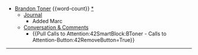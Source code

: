 - [Brandon Toner](<Brandon Toner.md>) {{word-count}} [*]([bnt](<bnt.md>))
    - [Journal](<Journal.md>)
        - Added Marc
    - [Conversation & Comments](<Conversation & Comments.md>)
        - {{Pull Calls to Attention:42SmartBlock:BToner - Calls to Attention-Button:42RemoveButton=True}}
- ---
